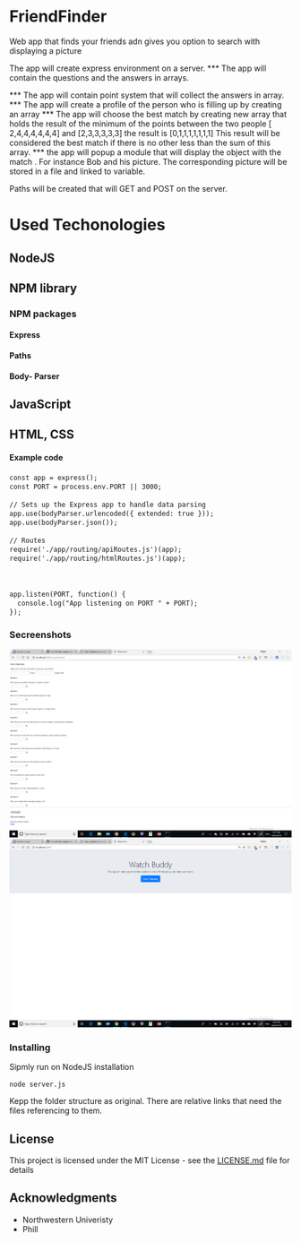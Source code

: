 # FriendFinder
Web app that finds your friends adn gives you option to search with displaying a picture


The app will create express environment on a server. 
*** The app will contain the questions and the answers in arrays.

*** The app will contain point system that will collect the answers in array.
*** The app will create a profile of the person who is filling up by creating an array
*** The app will choose the best match by creating new array that holds the result of the minimum of the points between the two people [ 2,4,4,4,4,4,4] and [2,3,3,3,3,3] the result is [0,1,1,1,1,1,1,1] This result will be considered the best match if there is no other less than the sum of this array.
*** the app will popup a module that will display the object with the match . For instance Bob and his picture. The corresponding picture will be stored in a file and linked to variable.


 Paths will be created that will GET and POST on the server.

 # Used Techonologies
 ## NodeJS
 ## NPM library 
 ### NPM packages
 #### Express
 #### Paths
 #### Body- Parser
 ## JavaScript
 ## HTML, CSS 

#### Example code
```
const app = express();
const PORT = process.env.PORT || 3000;

// Sets up the Express app to handle data parsing
app.use(bodyParser.urlencoded({ extended: true }));
app.use(bodyParser.json());

// Routes
require('./app/routing/apiRoutes.js')(app);
require('./app/routing/htmlRoutes.js')(app);
 


app.listen(PORT, function() {
  console.log("App listening on PORT " + PORT);
});
```

### Secreenshots
![alt text](/images/watchbuddysurvey.png)
![alt text](/images/watchbuddy.png)

### Installing
Sipmly run on NodeJS installation
```
node server.js
``` 
Kepp the folder structure as original. There are relative links that need the files referencing to them.

## License

This project is licensed under the MIT License - see the [LICENSE.md](LICENSE.md) file for details

## Acknowledgments

* Northwestern Univeristy
* Phill


